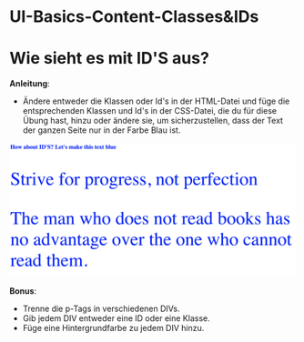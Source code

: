 # UI-Basics-Content-Classes&IDs

# Wie sieht es mit ID'S aus?

**Anleitung**:

- Ändere entweder die Klassen oder Id's in der HTML-Datei und füge die entsprechenden Klassen und Id's in der CSS-Datei, die du für diese Übung hast, hinzu oder ändere sie, um sicherzustellen, dass der Text der ganzen Seite nur in der Farbe Blau ist.

![alt-text](reference-image.png "Reference Image")

**Bonus**:

- Trenne die p-Tags in verschiedenen DIVs.
- Gib jedem DIV entweder eine ID oder eine Klasse.
- Füge eine Hintergrundfarbe zu jedem DIV hinzu.
